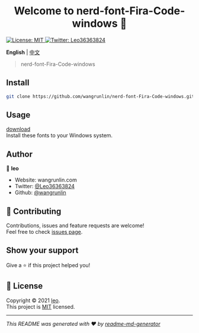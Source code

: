 <h1 align="center">Welcome to nerd-font-Fira-Code-windows 👋</h1>
<p>
  <a href="LICENSE" target="_blank">
    <img alt="License: MIT" src="https://img.shields.io/badge/License-MIT-yellow.svg" />
  </a>
  <a href="https://twitter.com/Leo36363824" target="_blank">
    <img alt="Twitter: Leo36363824" src="https://img.shields.io/twitter/follow/Leo36363824.svg?style=social" />
  </a>
</p>

**English** | [中文](README_zh.md)

> nerd-font-Fira-Code-windows 

## Install

```sh
git clone https://github.com/wangrunlin/nerd-font-Fira-Code-windows.git
```

## Usage

[download](https://github.com/wangrunlin/nerd-font-Fira-Code-windows/releases)  
Install these fonts to your Windows system.

## Author

👤 **leo**

* Website: wangrunlin.com
* Twitter: [@Leo36363824](https://twitter.com/Leo36363824)
* Github: [@wangrunlin](https://github.com/wangrunlin)

## 🤝 Contributing

Contributions, issues and feature requests are welcome!<br />Feel free to check [issues page](https://github.com/wangrunlin/nerd-font-Fira-Code-windows/issues). 

## Show your support

Give a ⭐️ if this project helped you!

## 📝 License

Copyright © 2021 [leo](https://github.com/wangrunlin).<br />
This project is [MIT](LICENSE) licensed.

***
_This README was generated with ❤️ by [readme-md-generator](https://github.com/kefranabg/readme-md-generator)_
